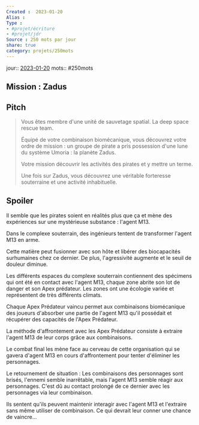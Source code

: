 ```yaml
---
Created :  2023-01-20
Alias :
Type : 
- #projet/écriture
- #projet/jdr
Source : 250 mots par jour
share: true
category: projets/250mots
---
```

jour:: [2023-01-20](2023-01-20.md)
mots:: 
#250mots

## Mission : Zadus

## Pitch

>Vous êtes membre d'une unité de sauvetage spatial. La deep space rescue team. 
>
>Équipé de votre combinaison biomécanique, vous découvrez votre ordre de mission : un groupe de pirate a pris possession d'une lune du système Umoria : la planète Zadus. 
>
>Votre mission découvrir les activités des pirates et y mettre un terme.
>
>Une fois sur Zadus, vous découvrez une véritable forteresse souterraine et une activité inhabituelle.

## Spoiler

Il semble que les pirates soient en réalités plus que ça et mène des expériences sur une mystérieuse substance : l'agent M13.

Dans le complexe souterrain, des ingénieurs tentent de transformer l'agent M13 en arme. 

Cette matière peut fusionner avec son hôte et libérer des biocapacités surhumaines chez ce dernier. De plus, l'agressivité augmente et le seuil de douleur diminue.

Les différents espaces du complexe souterrain contiennent des spécimens qui ont été en contact avec l'agent M13, chaque zone abrite son lot de danger et son Apex prédateur. Les zones ont une écologie variée et représentent de très différents climats.

Chaque Apex Prédateur vaincu permet aux combinaisons biomécanique des joueurs d'absorber une partie de l'agent M13 qu'il possédait et récupérer des capacités de l'Apex Prédateur.

La méthode d'affrontement avec les Apex Prédateur consiste à extraire l'agent M13 de leur corps grâce aux combinaisons.

Le combat final les mène face au cerveau de cette organisation qui se gavera d'agent M13 en cours d'affrontement pour tenter d'éliminer les personnages.

Le retournement de situation : Les combinaisons des personnages sont brisés, l'ennemi semble inarrêtable, mais l'agent M13 semble réagir aux personnages. C'est dû au contact prolongé de ce dernier avec les personnages via leur combinaison. 

Ils sentent qu'ils peuvent maintenir interagir avec l'agent M13 et l'extraire sans même utiliser de combinaison. Ce qui devrait leur conner une chance de vaincre...


